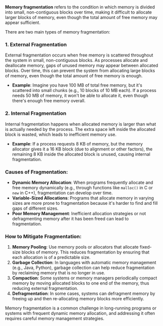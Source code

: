 **Memory fragmentation** refers to the condition in which memory is divided into small, non-contiguous blocks over time, making it difficult to allocate larger blocks of memory, even though the total amount of free memory may appear sufficient.

There are two main types of memory fragmentation:

### 1. **External Fragmentation**
External fragmentation occurs when free memory is scattered throughout the system in small, non-contiguous blocks. As processes allocate and deallocate memory, gaps of unused memory may appear between allocated blocks. Over time, this can prevent the system from allocating large blocks of memory, even though the total amount of free memory is enough.

- **Example**: Imagine you have 100 MB of total free memory, but it's scattered into small chunks (e.g., 10 blocks of 10 MB each). If a process needs 50 MB of memory, it won't be able to allocate it, even though there's enough free memory overall.

### 2. **Internal Fragmentation**
Internal fragmentation happens when allocated memory is larger than what is actually needed by the process. The extra space left inside the allocated block is wasted, which leads to inefficient memory use.

- **Example**: If a process requests 8 KB of memory, but the memory allocator gives it a 16 KB block (due to alignment or other factors), the remaining 8 KB inside the allocated block is unused, causing internal fragmentation.

### Causes of Fragmentation:
- **Dynamic Memory Allocation**: When programs frequently allocate and free memory dynamically (e.g., through functions like `malloc()` in C or `new` in C++), fragmentation can develop over time.
- **Variable-Sized Allocations**: Programs that allocate memory in varying sizes are more prone to fragmentation because it's harder to find and fill gaps of different sizes.
- **Poor Memory Management**: Inefficient allocation strategies or not defragmenting memory after it has been freed can lead to fragmentation.

### How to Mitigate Fragmentation:
1. **Memory Pooling**: Use memory pools or allocators that allocate fixed-size blocks of memory. This reduces fragmentation by ensuring that each allocation is of a predictable size.
2. **Garbage Collection**: In languages with automatic memory management (e.g., Java, Python), garbage collection can help reduce fragmentation by reclaiming memory that is no longer in use.
3. **Compaction**: Some systems or memory managers periodically compact memory by moving allocated blocks to one end of the memory, thus reducing external fragmentation.
4. **Defragmentation**: In some cases, systems can defragment memory by freeing up and then re-allocating memory blocks more efficiently.

Memory fragmentation is a common challenge in long-running programs or systems with frequent dynamic memory allocation, and addressing it often requires careful memory management strategies.